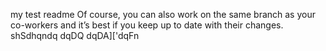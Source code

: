 my test readme 
Of course, you can also work on the same branch as your co-workers and it’s best if you keep up to date with their changes.
shSdhqndq dqDQ dqDA]['dqFn
